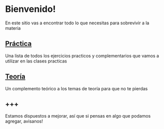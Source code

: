 # Bienvenido!

En este sitio vas a encontrar todo lo que necesitas para sobrevivir a la materia

## **[Práctica](/practica/0)**

Una lista de todos los ejercicios practicos y complementarios que vamos a utilizar en las clases practicas

## **[Teoría](/teoria/actualizacion)**

Un complemento teórico a los temas de teoría para que no te pierdas

## **+++**

Estamos dispuestos a mejorar, así que si pensas en algo que podamos agregar, avisanos!